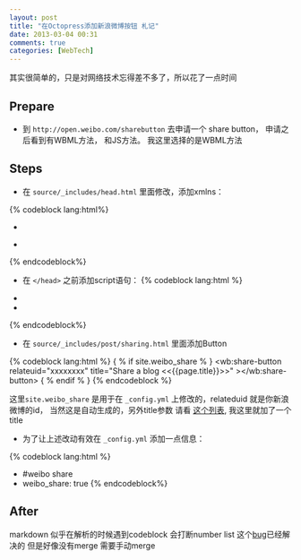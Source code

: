 ```yaml
---
layout: post
title: "在Octopress添加新浪微博按钮 札记"
date: 2013-03-04 00:31
comments: true
categories: [WebTech]
---
```

其实很简单的，只是对网络技术忘得差不多了，所以花了一点时间

## Prepare ##
- 到 `http://open.weibo.com/sharebutton` 去申请一个 share button， 申请之后看到有WBML方法， 和JS方法。 我这里选择的是WBML方法

## Steps ##

- 在 `source/_includes/head.html` 里面修改，添加xmlns：

{% codeblock lang:html%}
- <!--[if (gt IE 8)|(gt IEMobile 7)|!(IEMobile)|!(IE)]><!--><html class="no-js" lang="en"><!--<![endif]-->
+ <!--[if (gt IE 8)|(gt IEMobile 7)|!(IEMobile)|!(IE)]><!--><html class="no-js" lang="en" xmlns:wb="http://open.weibo.com/wb"><!--<![endif]-->

{% endcodeblock%}

- 在 `</head>` 之前添加script语句：
{% codeblock lang:html %}
+ <!-- load sina weibo share -->
+ <script src="http://tjs.sjs.sinajs.cn/open/api/js/wb.js?appkey=" type="text/javascript" charset="utf-8"></script>
{% endcodeblock%}

- 在 `source/_includes/post/sharing.html` 里面添加Button

{% codeblock lang:html %}
{ % if site.weibo_share % }
    <wb:share-button relateuid="xxxxxxxx" title="Share a blog  <<{{page.title}}>>" ></wb:share-button>
{ % endif % }
{% endcodeblock %}

这里`site.weibo_share` 是用于在 `_config.yml` 上修改的，relateduid 就是你新浪微博的id， 当然这是自动生成的，另外title参数 请看 [这个列表](http://weibojs.com/widget/share.php#wb), 我这里就加了一个title

<!-- more -->

- 为了让上述改动有效在 `_config.yml` 添加一点信息：

{% codeblock lang:html %}
+ #weibo share
+ weibo_share: true
{% endcodeblock%}

## After ##
markdown 似乎在解析的时候遇到codeblock 会打断number list
这个[bug](https://github.com/imathis/octopress/issues/488)已经解决的 但是好像没有merge
需要手动merge
